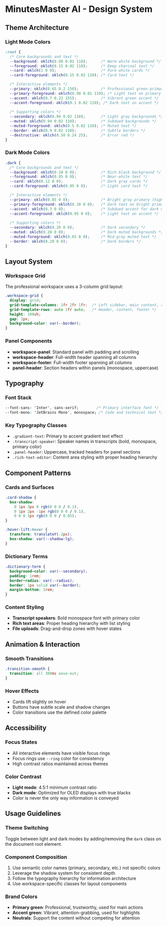 # MinutesMaster AI - Design System

## Theme Architecture

### Light Mode Colors
```css
:root {
  /* Core backgrounds and text */
  --background: oklch(0.98 0.01 110);      /* Warm white background */
  --foreground: oklch(0.15 0.02 110);      /* Deep charcoal text */
  --card: oklch(1 0 0);                    /* Pure white cards */
  --card-foreground: oklch(0.15 0.02 110); /* Card text */

  /* Interactive elements */
  --primary: oklch(0.65 0.2 150);          /* Professional green primary */
  --primary-foreground: oklch(0.98 0.01 110); /* Light text on primary */
  --accent: oklch(0.7 0.22 155);           /* Vibrant green accent */
  --accent-foreground: oklch(0.1 0.02 110); /* Dark text on accent */
  
  /* Supporting colors */
  --secondary: oklch(0.94 0.02 110);       /* Light gray backgrounds */
  --muted: oklch(0.94 0.02 110);           /* Subdued backgrounds */
  --muted-foreground: oklch(0.5 0.02 110); /* Muted text */
  --border: oklch(0.9 0.02 110);           /* Subtle borders */
  --destructive: oklch(0.58 0.24 25);      /* Error red */
}
```

### Dark Mode Colors
```css
.dark {
  /* Core backgrounds and text */
  --background: oklch(0.10 0 0);           /* Rich black background */
  --foreground: oklch(0.95 0 0);           /* Near-white text */
  --card: oklch(0.12 0 0);                 /* Dark gray cards */
  --card-foreground: oklch(0.95 0 0);      /* Light card text */

  /* Interactive elements */
  --primary: oklch(0.85 0 0);              /* Bright gray primary (high contrast) */
  --primary-foreground: oklch(0.10 0 0);   /* Dark text on bright primary */
  --accent: oklch(0.3 0 0);                /* Subdued accent for dark mode */
  --accent-foreground: oklch(0.95 0 0);    /* Light text on accent */
  
  /* Supporting colors */
  --secondary: oklch(0.20 0 0);            /* Dark secondary */
  --muted: oklch(0.20 0 0);                /* Dark muted backgrounds */
  --muted-foreground: oklch(0.65 0 0);     /* Mid-gray muted text */
  --border: oklch(0.20 0 0);               /* Dark borders */
}
```

## Layout System

### Workspace Grid
The professional workspace uses a 3-column grid layout:
```css
.workspace-grid {
  display: grid;
  grid-template-columns: 1fr 2fr 1fr;  /* Left sidebar, main content, right sidebar */
  grid-template-rows: auto 1fr auto;   /* Header, content, footer */
  height: 100vh;
  gap: 1px;
  background-color: var(--border);
}
```

### Panel Components
- **workspace-panel**: Standard panel with padding and scrolling
- **workspace-header**: Full-width header spanning all columns
- **workspace-footer**: Full-width footer spanning all columns
- **panel-header**: Section headers within panels (monospace, uppercase)

## Typography

### Font Stack
```css
--font-sans: 'Inter', sans-serif;        /* Primary interface font */
--font-mono: 'JetBrains Mono', monospace; /* Code and technical text */
```

### Key Typography Classes
- `.gradient-text`: Primary to accent gradient text effect
- `.transcript-speaker`: Speaker names in transcripts (bold, monospace, primary color)
- `.panel-header`: Uppercase, tracked headers for panel sections
- `.rich-text-editor`: Content area styling with proper heading hierarchy

## Component Patterns

### Cards and Surfaces
```css
.card-shadow {
  box-shadow: 
    0 1px 3px 0 rgb(0 0 0 / 0.1), 
    0 1px 2px -1px rgb(0 0 0 / 0.1),
    0 0 0 1px rgb(0 0 0 / 0.05);
}

.hover-lift:hover {
  transform: translateY(-2px);
  box-shadow: var(--shadow-lg);
}
```

### Dictionary Terms
```css
.dictionary-term {
  background-color: var(--secondary);
  padding: 1rem;
  border-radius: var(--radius);
  border: 1px solid var(--border);
  margin-bottom: 1rem;
}
```

### Content Styling
- **Transcript speakers**: Bold monospace font with primary color
- **Rich text areas**: Proper heading hierarchy with list styling
- **File uploads**: Drag-and-drop zones with hover states

## Animation & Interaction

### Smooth Transitions
```css
.transition-smooth {
  transition: all 300ms ease-out;
}
```

### Hover Effects
- Cards lift slightly on hover
- Buttons have subtle scale and shadow changes
- Color transitions use the defined color palette

## Accessibility

### Focus States
- All interactive elements have visible focus rings
- Focus rings use `--ring` color for consistency
- High contrast ratios maintained across themes

### Color Contrast
- **Light mode**: 4.5:1 minimum contrast ratio
- **Dark mode**: Optimized for OLED displays with true blacks
- Color is never the only way information is conveyed

## Usage Guidelines

### Theme Switching
Toggle between light and dark modes by adding/removing the `dark` class on the document root element.

### Component Composition
1. Use semantic color names (primary, secondary, etc.) not specific colors
2. Leverage the shadow system for consistent depth
3. Follow the typography hierarchy for information architecture
4. Use workspace-specific classes for layout components

### Brand Colors
- **Primary green**: Professional, trustworthy, used for main actions
- **Accent green**: Vibrant, attention-grabbing, used for highlights
- **Neutrals**: Support the content without competing for attention